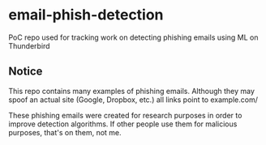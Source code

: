 # email-phish-detection
PoC repo used for tracking work on detecting phishing emails using ML on Thunderbird

## Notice

This repo contains many examples of phishing emails. Although they may spoof
an actual site (Google, Dropbox, etc.) all links point to example.com/<stuff>

These phishing emails were created for research purposes in order to improve
detection algorithms. If other people use them for malicious purposes, that's on
them, not me.
